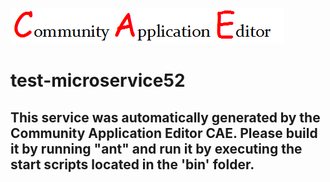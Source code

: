 ![CAE](https://github.com/CAE-Community-Application-Editor/application-test-application52/blob/master/microservice-test-microservice52/img/logo.png)  

test-microservice52
===================


This service was automatically generated by the Community Application Editor CAE. Please build it by running "ant" and run it by executing the start scripts located in the 'bin' folder.
---------------
